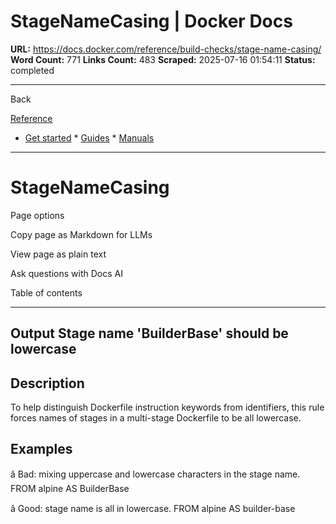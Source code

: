 # StageNameCasing | Docker Docs

**URL:** https://docs.docker.com/reference/build-checks/stage-name-casing/
**Word Count:** 771
**Links Count:** 483
**Scraped:** 2025-07-16 01:54:11
**Status:** completed

---

Back

[Reference](https://docs.docker.com/reference/)

  * [Get started](https://docs.docker.com/get-started/)   * [Guides](https://docs.docker.com/guides/)   * [Manuals](https://docs.docker.com/manuals/)

* * *

# StageNameCasing

Page options

Copy page as Markdown for LLMs

View page as plain text

Ask questions with Docs AI

Table of contents

* * *

## Output               Stage name 'BuilderBase' should be lowercase

## Description

To help distinguish Dockerfile instruction keywords from identifiers, this rule forces names of stages in a multi-stage Dockerfile to be all lowercase.

## Examples

â Bad: mixing uppercase and lowercase characters in the stage name.               FROM alpine AS BuilderBase

â Good: stage name is all in lowercase.               FROM alpine AS builder-base